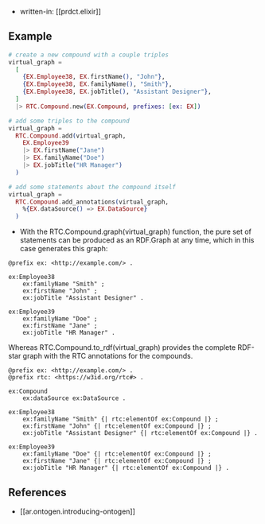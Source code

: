 
- written-in: [[prdct.elixir]]

## Example

```elixir
# create a new compound with a couple triples
virtual_graph =  
  [  
    {EX.Employee38, EX.firstName(), "John"},  
    {EX.Employee38, EX.familyName(), "Smith"},  
    {EX.Employee38, EX.jobTitle(), "Assistant Designer"},  
  ] 
  |> RTC.Compound.new(EX.Compound, prefixes: [ex: EX])  

# add some triples to the compound
virtual_graph =  
  RTC.Compound.add(virtual_graph,   
    EX.Employee39  
    |> EX.firstName("Jane")  
    |> EX.familyName("Doe")  
    |> EX.jobTitle("HR Manager")  
  )  

# add some statements about the compound itself
virtual_graph =  
  RTC.Compound.add_annotations(virtual_graph,  
    %{EX.dataSource() => EX.DataSource}  
  )
```

- With the RTC.Compound.graph(virtual_graph) function, the pure set of statements can be produced as an RDF.Graph at any time, which in this case generates this graph:

```turtle
@prefix ex: <http://example.com/> .

ex:Employee38
    ex:familyName "Smith" ;
    ex:firstName "John" ;
    ex:jobTitle "Assistant Designer" .

ex:Employee39
    ex:familyName "Doe" ;
    ex:firstName "Jane" ;
    ex:jobTitle "HR Manager" .
```

Whereas RTC.Compound.to_rdf(virtual_graph) provides the complete RDF-star graph with the RTC annotations for the compounds.

```turtle
@prefix ex: <http://example.com/> .
@prefix rtc: <https://w3id.org/rtc#> .

ex:Compound
    ex:dataSource ex:DataSource .

ex:Employee38
    ex:familyName "Smith" {| rtc:elementOf ex:Compound |} ;
    ex:firstName "John" {| rtc:elementOf ex:Compound |} ;
    ex:jobTitle "Assistant Designer" {| rtc:elementOf ex:Compound |} .

ex:Employee39
    ex:familyName "Doe" {| rtc:elementOf ex:Compound |} ;
    ex:firstName "Jane" {| rtc:elementOf ex:Compound |} ;
    ex:jobTitle "HR Manager" {| rtc:elementOf ex:Compound |} .
```


## References

- [[ar.ontogen.introducing-ontogen]]